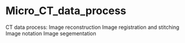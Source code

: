 # Micro_CT_data_process 
CT data process:
Image reconstruction
Image registration and stitching
Image notation 
Image segementation
